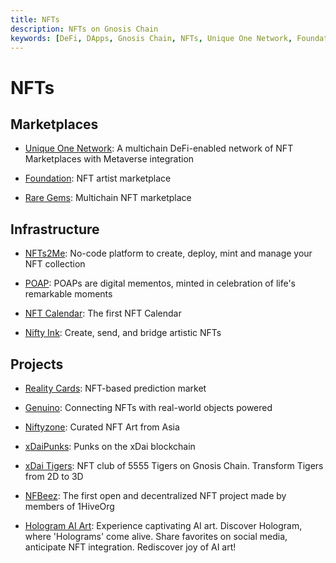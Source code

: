 ```yaml
---
title: NFTs
description: NFTs on Gnosis Chain
keywords: [DeFi, DApps, Gnosis Chain, NFTs, Unique One Network, Foundation, Nifty Ink, Reality Cards, Genuino, Niftyzone, xDaiPunks, xDai Tigers, NFT Calendar, NFBeez, Rare Gems, POAP] 
---
```


# NFTs

## Marketplaces

* [Unique One Network](https://uniqueone.network): A multichain DeFi-enabled network of NFT Marketplaces with Metaverse integration

* [Foundation](https://foundation.app/): NFT artist marketplace

* [Rare Gems](https://raregems.io): Multichain NFT marketplace


## Infrastructure

* [NFTs2Me](https://nfts2me.com): No-code platform to create, deploy, mint and manage your NFT collection

* [POAP](https://poap.xyz): POAPs are digital mementos, minted in celebration of life's remarkable moments

* [NFT Calendar](https://nftcalendar.io): The first NFT Calendar

* [Nifty Ink](https://Nifty.ink): Create, send, and bridge artistic NFTs

## Projects

* [Reality Cards](https://realitycards.io/): NFT-based prediction market

* [Genuino](https://genuino.world): Connecting NFTs with real-world objects powered

* [Niftyzone](https://niftyzone.com): Curated NFT Art from Asia

* [xDaiPunks](https://xdaipunks.com/): Punks on the xDai blockchain

* [xDai Tigers](https://www.xdaitigers.com/): NFT club of 5555 Tigers on Gnosis Chain. Transform Tigers from 2D to 3D 

* [NFBeez](https://www.nfbeez.xyz/): The first open and decentralized NFT project made by members of 
1HiveOrg

* [Hologram AI Art](https://tryhologram.art/): Experience captivating AI art. Discover Hologram, where 'Holograms' come alive. Share favorites on social media, anticipate NFT integration. Rediscover joy of AI art!
